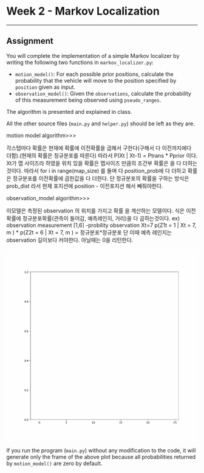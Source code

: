 # Week 2 - Markov Localization

---

[//]: # (Image References)
[plot]: ./markov.gif

## Assignment

You will complete the implementation of a simple Markov localizer by writing the following two functions in `markov_localizer.py`:

* `motion_model()`: For each possible prior positions, calculate the probability that the vehicle will move to the position specified by `position` given as input.
* `observation_model()`: Given the `observations`, calculate the probability of this measurement being observed using `pseudo_ranges`.

The algorithm is presented and explained in class.

All the other source files (`main.py` and `helper.py`) should be left as they are.


motion model algorithm>>>

각스텝마다 확률은 현재에 확률에 이전확률을 곱해서 구한다(구해서 다 이전까지에다 더함).(현재의 확률은 정규분포를 따른다)
따라서 P(Xt | Xt-1) = Ptrans * Pprior 이다.
Xt가 맵 사이즈라 하였을 위치 있을 확률은 맵사이즈 만큼의 조건부 확률은 을 다 더하는것이다.
따라서 for i in range(map_size)  를 돌며 다 position_prob에 다 더하고 
확률은 정규분포를 이전확률에 곱한값을 다 더한다.
단 정규분포의 확률을 구하는 방식은 prob_dist 라서 현재 포지션에 position - 이전포지션 해서 빼줘야한다.





observation_model algorithm>>>

이모델은 측정된 observation 의 위치를 가지고 확률 을 계산하는 모델이다.
식은 이전확률에 정규분포확률(관측이 들어감, 예측레인지, 거리)을 다 곱하는것이다. 
ex) observation measurement [1,6]
-probility observation Xt=7
p(Z1t = 1 | Xt = 7, m ) * p(Z2t = 6 | Xt = 7, m ) = 정규분포*정규분포
단 이때 예측 레인지는 observation 길이보다 커야한다.
아닐때는 0을 리턴한다.

![Expected Result of Markov Localization][plot]

If you run the program (`main.py`) without any modification to the code, it will generate only the frame of the above plot because all probabilities returned by `motion_model()` are zero by default.

